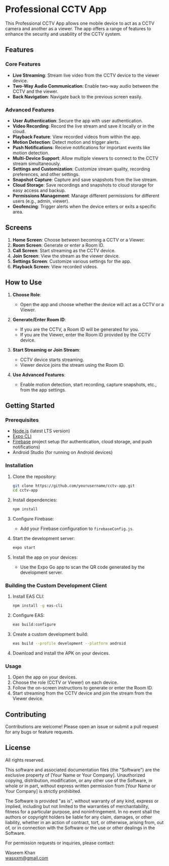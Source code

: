 # Professional CCTV App

This Professional CCTV App allows one mobile device to act as a CCTV camera and another as a viewer. The app offers a range of features to enhance the security and usability of the CCTV system.

## Features

### Core Features
- **Live Streaming**: Stream live video from the CCTV device to the viewer device.
- **Two-Way Audio Communication**: Enable two-way audio between the CCTV and the viewer.
- **Back Navigation**: Navigate back to the previous screen easily.

### Advanced Features
- **User Authentication**: Secure the app with user authentication.
- **Video Recording**: Record the live stream and save it locally or in the cloud.
- **Playback Feature**: View recorded videos from within the app.
- **Motion Detection**: Detect motion and trigger alerts.
- **Push Notifications**: Receive notifications for important events like motion detection.
- **Multi-Device Support**: Allow multiple viewers to connect to the CCTV stream simultaneously.
- **Settings and Customization**: Customize stream quality, recording preferences, and other settings.
- **Snapshot Capture**: Capture and save snapshots from the live stream.
- **Cloud Storage**: Save recordings and snapshots to cloud storage for easy access and backup.
- **Permissions Management**: Manage different permissions for different users (e.g., admin, viewer).
- **Geofencing**: Trigger alerts when the device enters or exits a specific area.

## Screens

1. **Home Screen**: Choose between becoming a CCTV or a Viewer.
2. **Room Screen**: Generate or enter a Room ID.
3. **Call Screen**: Start streaming as the CCTV device.
4. **Join Screen**: View the stream as the viewer device.
5. **Settings Screen**: Customize various settings for the app.
6. **Playback Screen**: View recorded videos.

## How to Use

1. **Choose Role**:
   - Open the app and choose whether the device will act as a CCTV or a Viewer.

2. **Generate/Enter Room ID**:
   - If you are the CCTV, a Room ID will be generated for you.
   - If you are the Viewer, enter the Room ID provided by the CCTV device.

3. **Start Streaming or Join Stream**:
   - CCTV device starts streaming.
   - Viewer device joins the stream using the Room ID.

4. **Use Advanced Features**:
   - Enable motion detection, start recording, capture snapshots, etc., from the app settings.

## Getting Started

### Prerequisites

- [Node.js](https://nodejs.org/) (latest LTS version)
- [Expo CLI](https://docs.expo.dev/get-started/installation/)
- [Firebase](https://firebase.google.com/) project setup (for authentication, cloud storage, and push notifications)
- Android Studio (for running on Android devices)

### Installation

1. Clone the repository:
   ```sh
   git clone https://github.com/yourusername/cctv-app.git
   cd cctv-app
   ```

2. Install dependencies:
   ```sh
   npm install
   ```

3. Configure Firebase:
   - Add your Firebase configuration to `firebaseConfig.js`.

4. Start the development server:
   ```sh
   expo start
   ```

5. Install the app on your devices:
   - Use the Expo Go app to scan the QR code generated by the development server.

### Building the Custom Development Client

1. Install EAS CLI:
   ```sh
   npm install -g eas-cli
   ```

2. Configure EAS:
   ```sh
   eas build:configure
   ```

3. Create a custom development build:
   ```sh
   eas build --profile development --platform android
   ```

4. Download and install the APK on your devices.

### Usage

1. Open the app on your devices.
2. Choose the role (CCTV or Viewer) on each device.
3. Follow the on-screen instructions to generate or enter the Room ID.
4. Start streaming from the CCTV device and join the stream from the Viewer device.

## Contributing

Contributions are welcome! Please open an issue or submit a pull request for any bugs or feature requests.

## License

All rights reserved.

This software and associated documentation files (the "Software") are the exclusive property of [Your Name or Your Company]. Unauthorized copying, distribution, modification, or any other use of the Software, in whole or in part, without express written permission from [Your Name or Your Company] is strictly prohibited.

The Software is provided "as is", without warranty of any kind, express or implied, including but not limited to the warranties of merchantability, fitness for a particular purpose, and noninfringement. In no event shall the authors or copyright holders be liable for any claim, damages, or other liability, whether in an action of contract, tort, or otherwise, arising from, out of, or in connection with the Software or the use or other dealings in the Software.

For permission requests or inquiries, please contact:

Waseem Khan<br>
wasxxm@gmail.com